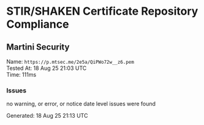 # STIR/SHAKEN Certificate Repository Compliance

## Martini Security

Name: `https://p.mtsec.me/2e5a/QiPWo72w__z6.pem`\
Tested At: 18 Aug 25 21:03 UTC\
Time: 111ms

### Issues

no warning, or error, or notice date level issues were found

Generated: 18 Aug 25 21:13 UTC